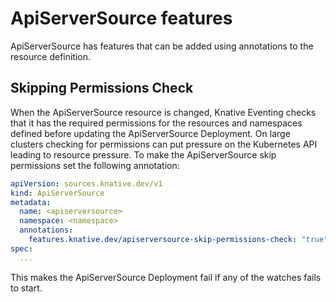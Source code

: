 # ApiServerSource features

ApiServerSource has features that can be added using annotations to the resource definition.

## Skipping Permissions Check

When the ApiServerSource resource is changed, Knative Eventing checks that it has the required
permissions for the resources and namespaces defined before updating the ApiServerSource Deployment.
On large clusters checking for permissions can put pressure on the Kubernetes API leading to
resource pressure. To make the ApiServerSource skip permissions set the following annotation:

```yaml
apiVersion: sources.knative.dev/v1
kind: ApiServerSource
metadata:
  name: <apiserversource>
  namespace: <namespace>
  annotations:
    features.knative.dev/apiserversource-skip-permissions-check: "true"
spec:
  ...
```

This makes the ApiServerSource Deployment fail if any of the watches fails to start.
